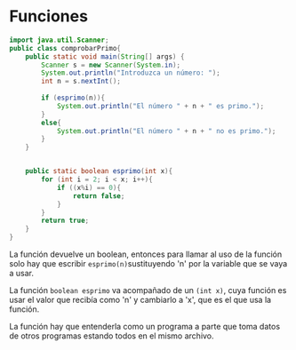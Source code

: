 # Funciones



```java
import java.util.Scanner;
public class comprobarPrimo{
    public static void main(String[] args) {
    	Scanner s = new Scanner(System.in);
    	System.out.println("Introduzca un número: ");
    	int n = s.nextInt();
    
    	if (esprimo(n)){
        	System.out.println("El número " + n + " es primo.");
    	}
    	else{
        	System.out.println("El número " + n + " no es primo.");
    	}
	}


	public static boolean esprimo(int x){
		for (int i = 2; i < x; i++){
    		if ((x%i) == 0){
        	    return false;
    		}
		}
        return true;
	}
}
```

La función devuelve un boolean, entonces para llamar al uso de la función solo hay que escribir `esprimo(n)`sustituyendo 'n' por la variable que se vaya a usar.

La función `boolean esprimo` va acompañado de un `(int x)`, cuya función es usar el valor que recibía como 'n' y cambiarlo a 'x', que es el que usa la función.

La función hay que entenderla como un programa a parte que toma datos de otros programas estando todos en el mismo archivo.